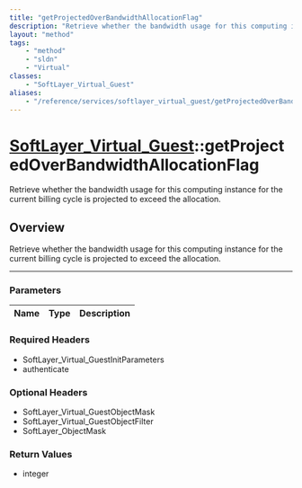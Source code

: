 ```yaml
---
title: "getProjectedOverBandwidthAllocationFlag"
description: "Retrieve whether the bandwidth usage for this computing instance for the current billing cycle is projected to exceed th... "
layout: "method"
tags:
    - "method"
    - "sldn"
    - "Virtual"
classes:
    - "SoftLayer_Virtual_Guest"
aliases:
    - "/reference/services/softlayer_virtual_guest/getProjectedOverBandwidthAllocationFlag"
---
```

# [SoftLayer_Virtual_Guest](/reference/services/SoftLayer_Virtual_Guest)::getProjectedOverBandwidthAllocationFlag


Retrieve whether the bandwidth usage for this computing instance for the current billing cycle is projected to exceed the allocation.


## Overview 
Retrieve whether the bandwidth usage for this computing instance for the current billing cycle is projected to exceed the allocation.

-----

### Parameters 
|Name | Type | Description |
| --- | --- | --- |


### Required Headers
* SoftLayer_Virtual_GuestInitParameters
* authenticate


### Optional Headers
* SoftLayer_Virtual_GuestObjectMask
* SoftLayer_Virtual_GuestObjectFilter
* SoftLayer_ObjectMask

### Return Values
* integer





